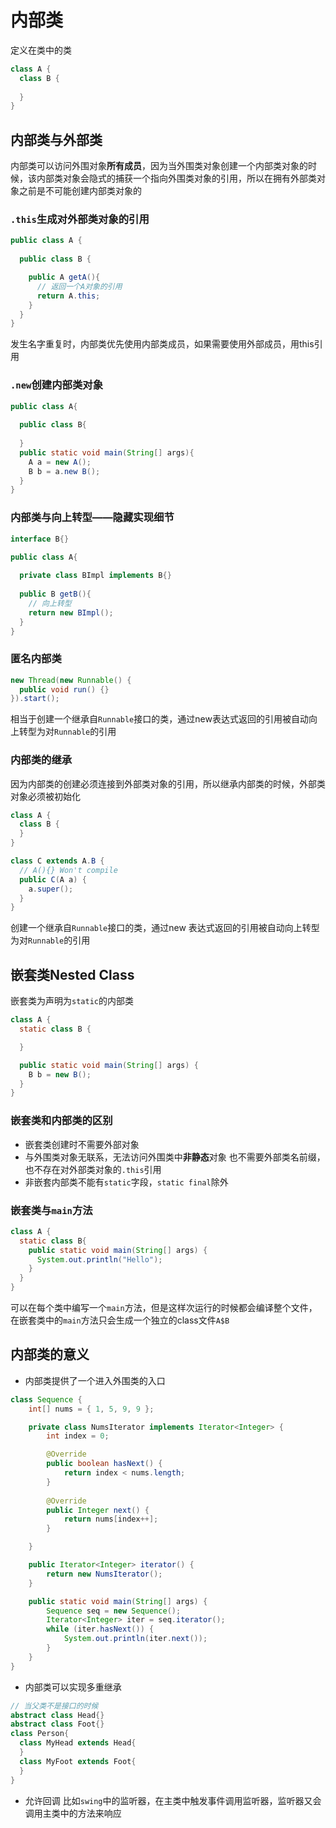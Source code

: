 # 内部类
定义在类中的类
```java
class A {
  class B {
  
  }
}
```
## 内部类与外部类
内部类可以访问外围对象**所有成员**，因为当外围类对象创建一个内部类对象的时候，该内部类对象会隐式的捕获一个指向外围类对象的引用，所以在拥有外部类对象之前是不可能创建内部类对象的
### `.this`生成对外部类对象的引用
```java
public class A {
  
  public class B {

    public A getA(){
      // 返回一个A对象的引用
      return A.this;
    }
  }
}
```
发生名字重复时，内部类优先使用内部类成员，如果需要使用外部成员，用this引用
### `.new`创建内部类对象
```java
public class A{
  
  public class B{
  
  }
  public static void main(String[] args){
    A a = new A();
    B b = a.new B();
  }
}
```
### 内部类与向上转型——隐藏实现细节
```java
interface B{}

public class A{
  
  private class BImpl implements B{}
  
  public B getB(){
    // 向上转型
    return new BImpl();
  }
}
```
### 匿名内部类
```java
new Thread(new Runnable() {
  public void run() {}
}).start();
```
相当于创建一个继承自`Runnable`接口的类，通过new表达式返回的引用被自动向上转型为对`Runnable`的引用
### 内部类的继承
因为内部类的创建必须连接到外部类对象的引用，所以继承内部类的时候，外部类对象必须被初始化
```java
class A {
  class B {
  }
}

class C extends A.B {
  // A(){} Won't compile
  public C(A a) {
    a.super();
  }
}
```
创建一个继承自`Runnable`接口的类，通过new 表达式返回的引用被自动向上转型为对`Runnable`的引用
## 嵌套类Nested Class
嵌套类为声明为`static`的内部类
```java
class A {
  static class B {

  }

  public static void main(String[] args) {
    B b = new B();
  }
}
```
### 嵌套类和内部类的区别
* 嵌套类创建时不需要外部对象
* 与外围类对象无联系，无法访问外围类中**非静态**对象
也不需要外部类名前缀，也不存在对外部类对象的`.this`引用
* 非嵌套内部类不能有`static`字段，`static final`除外
### 嵌套类与`main`方法
```java
class A {
  static class B{
    public static void main(String[] args) {
      System.out.println("Hello");
    }
  }
}
```
可以在每个类中编写一个`main`方法，但是这样次运行的时候都会编译整个文件，在嵌套类中的`main`方法只会生成一个独立的class文件`A$B`

## 内部类的意义
* 内部类提供了一个进入外围类的入口
```java
class Sequence {
	int[] nums = { 1, 5, 9, 9 };

	private class NumsIterator implements Iterator<Integer> {
		int index = 0;

		@Override
		public boolean hasNext() {
			return index < nums.length;
		}
	
		@Override
		public Integer next() {
			return nums[index++];
		}

	}

	public Iterator<Integer> iterator() {
		return new NumsIterator();
	}

	public static void main(String[] args) {
		Sequence seq = new Sequence();
		Iterator<Integer> iter = seq.iterator();
		while (iter.hasNext()) {
			System.out.println(iter.next());
		}
	}
}
```
* 内部类可以实现多重继承
```java
// 当父类不是接口的时候
abstract class Head{}
abstract class Foot{}
class Person{
  class MyHead extends Head{
  }
  class MyFoot extends Foot{
  }
}

```
* 允许回调
比如`swing`中的监听器，在主类中触发事件调用监听器，监听器又会调用主类中的方法来响应
